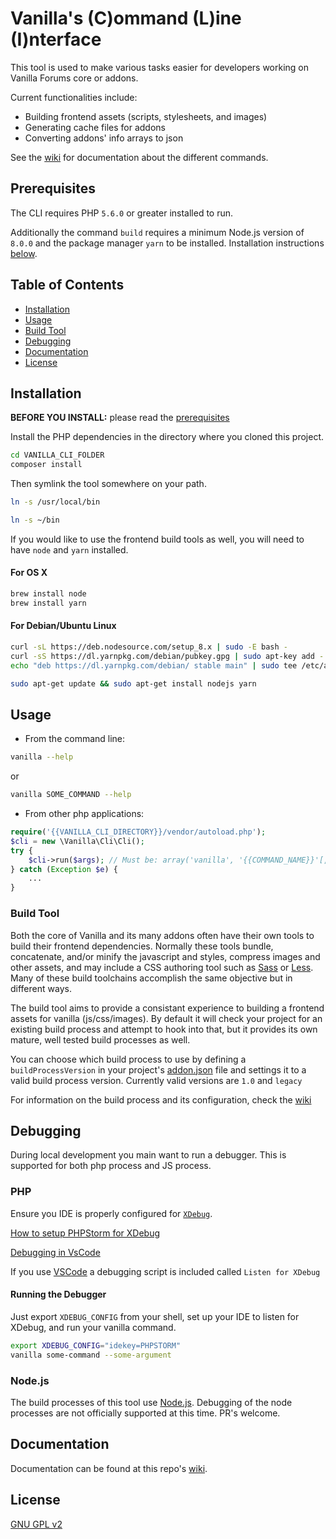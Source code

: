 # Vanilla's (C)ommand (L)ine (I)nterface

This tool is used to make various tasks easier for developers working on Vanilla Forums core or addons.

Current functionalities include:

- Building frontend assets (scripts, stylesheets, and images)
- Generating cache files for addons
- Converting addons' info arrays to json

See the [wiki](https://github.com/vanilla/vanilla-cli/wiki) for documentation about the different commands.

## Prerequisites
The CLI requires PHP `5.6.0` or greater installed to run. 

Additionally the command `build` requires a minimum Node.js version of `8.0.0` and the package manager `yarn` to be installed. Installation instructions [below](#for-os-x).

## Table of Contents

* [Installation](#installation)
* [Usage](#usage)
* [Build Tool](#build-tool)
* [Debugging](#debugging)
* [Documentation](#documentation)
* [License](#license)

## Installation

**BEFORE YOU INSTALL:** please read the [prerequisites](#prerequisites)

Install the PHP dependencies in the directory where you cloned this project.
```bash
cd VANILLA_CLI_FOLDER
composer install
```

Then symlink the tool somewhere on your path.
```bash
ln -s /usr/local/bin
```
```bash
ln -s ~/bin
```

If you would like to use the frontend build tools as well, you will need to have `node` and `yarn` installed.

#### For OS X
```bash
brew install node
brew install yarn
```

#### For Debian/Ubuntu Linux
```bash
curl -sL https://deb.nodesource.com/setup_8.x | sudo -E bash -
curl -sS https://dl.yarnpkg.com/debian/pubkey.gpg | sudo apt-key add -
echo "deb https://dl.yarnpkg.com/debian/ stable main" | sudo tee /etc/apt/sources.list.d/yarn.list

sudo apt-get update && sudo apt-get install nodejs yarn
```

## Usage

- From the command line:
```bash
vanilla --help
```
or
```bash
vanilla SOME_COMMAND --help
```
- From other php applications:
```php
require('{{VANILLA_CLI_DIRECTORY}}/vendor/autoload.php');
$cli = new \Vanilla\Cli\Cli();
try {
    $cli->run($args); // Must be: array('vanilla', '{{COMMAND_NAME}}'[, options...])
} catch (Exception $e) {
    ...
}
```

### Build Tool
Both the core of Vanilla and its many addons often have their own tools to build their frontend dependencies. Normally these tools bundle, concatenate, and/or minify the javascript and styles, compress images and other assets, and may include a CSS authoring tool such as [Sass](http://sass-lang.com/) or [Less](http://lesscss.org/). Many of these build toolchains accomplish the same objective but in different ways.

The build tool aims to provide a consistant experience to building a frontend assets for vanilla (js/css/images). By default it will check your project for an existing build process and attempt to hook into that, but it provides its own mature, well tested build processes as well.

You can choose which build process to use by defining a `buildProcessVersion` in your project's [addon.json](http://docs.vanillaforums.com/developer) file and settings it to a valid build process version. Currently valid versions are `1.0` and `legacy`

For information on the build process and its configuration, check the [wiki](https://github.com/vanilla/vanilla-cli/wiki/Build-Tools)

## Debugging
During local development you main want to run a debugger. This is supported for both php process and JS process.

### PHP

Ensure you IDE is properly configured for [`XDebug`](https://xdebug.org/index.php).

[How to setup PHPStorm for XDebug](https://www.jetbrains.com/help/phpstorm/configuring-xdebug.html)

[Debugging in VsCode](https://code.visualstudio.com/Docs/editor/debugging)

If you use [VSCode](https://code.visualstudio.com/) a debugging script is included called `Listen for XDebug`

#### Running the Debugger

Just export `XDEBUG_CONFIG` from your shell, set up your IDE to listen for XDebug, and run your vanilla command.

```bash
export XDEBUG_CONFIG="idekey=PHPSTORM"
vanilla some-command --some-argument
```

### Node.js
The build processes of this tool use [Node.js](https://nodejs.org/en/). Debugging of the node processes are not officially supported at this time. PR's welcome.

## Documentation
Documentation can be found at this repo's [wiki](https://github.com/vanilla/vanilla-cli/wiki).

## License
[GNU GPL v2](http://www.opensource.org/licenses/gpl-2.0.php)
